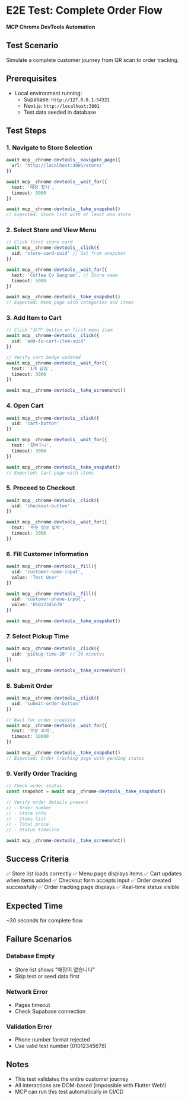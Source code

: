 # E2E Test: Complete Order Flow

**MCP Chrome DevTools Automation**

## Test Scenario

Simulate a complete customer journey from QR scan to order tracking.

## Prerequisites

- Local environment running:
  - Supabase: `http://127.0.0.1:54321`
  - Next.js: `http://localhost:3001`
  - Test data seeded in database

## Test Steps

### 1. Navigate to Store Selection

```typescript
await mcp__chrome-devtools__navigate_page({
  url: 'http://localhost:3001/stores'
})

await mcp__chrome-devtools__wait_for({
  text: '매장 찾기',
  timeout: 5000
})

await mcp__chrome-devtools__take_snapshot()
// Expected: Store list with at least one store
```

### 2. Select Store and View Menu

```typescript
// Click first store card
await mcp__chrome-devtools__click({
  uid: 'store-card-uuid' // Get from snapshot
})

await mcp__chrome-devtools__wait_for({
  text: 'Coffee Co Gangnam', // Store name
  timeout: 5000
})

await mcp__chrome-devtools__take_snapshot()
// Expected: Menu page with categories and items
```

### 3. Add Item to Cart

```typescript
// Click "담기" button on first menu item
await mcp__chrome-devtools__click({
  uid: 'add-to-cart-item-uuid'
})

// Verify cart badge updated
await mcp__chrome-devtools__wait_for({
  text: '1개 담김',
  timeout: 3000
})

await mcp__chrome-devtools__take_screenshot()
```

### 4. Open Cart

```typescript
await mcp__chrome-devtools__click({
  uid: 'cart-button'
})

await mcp__chrome-devtools__wait_for({
  text: '장바구니',
  timeout: 3000
})

await mcp__chrome-devtools__take_snapshot()
// Expected: Cart page with items
```

### 5. Proceed to Checkout

```typescript
await mcp__chrome-devtools__click({
  uid: 'checkout-button'
})

await mcp__chrome-devtools__wait_for({
  text: '주문 정보 입력',
  timeout: 3000
})
```

### 6. Fill Customer Information

```typescript
await mcp__chrome-devtools__fill({
  uid: 'customer-name-input',
  value: 'Test User'
})

await mcp__chrome-devtools__fill({
  uid: 'customer-phone-input',
  value: '01012345678'
})

await mcp__chrome-devtools__take_snapshot()
```

### 7. Select Pickup Time

```typescript
await mcp__chrome-devtools__click({
  uid: 'pickup-time-20' // 20 minutes
})

await mcp__chrome-devtools__take_screenshot()
```

### 8. Submit Order

```typescript
await mcp__chrome-devtools__click({
  uid: 'submit-order-button'
})

// Wait for order creation
await mcp__chrome-devtools__wait_for({
  text: '주문 추적',
  timeout: 10000
})

await mcp__chrome-devtools__take_snapshot()
// Expected: Order tracking page with pending status
```

### 9. Verify Order Tracking

```typescript
// Check order status
const snapshot = await mcp__chrome-devtools__take_snapshot()

// Verify order details present
// - Order number
// - Store info
// - Items list
// - Total price
// - Status timeline

await mcp__chrome-devtools__take_screenshot()
```

## Success Criteria

✅ Store list loads correctly
✅ Menu page displays items
✅ Cart updates when items added
✅ Checkout form accepts input
✅ Order created successfully
✅ Order tracking page displays
✅ Real-time status visible

## Expected Time

~30 seconds for complete flow

## Failure Scenarios

### Database Empty
- Store list shows "매장이 없습니다"
- Skip test or seed data first

### Network Error
- Pages timeout
- Check Supabase connection

### Validation Error
- Phone number format rejected
- Use valid test number (01012345678)

## Notes

- This test validates the entire customer journey
- All interactions are DOM-based (impossible with Flutter Web!)
- MCP can run this test automatically in CI/CD

